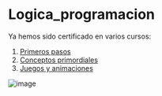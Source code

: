 # Logica_programacion

Ya hemos sido certificado en varios cursos:

1. [Primeros pasos](https://app.aluracursos.com/user/zzynox2017/course/logica-de-programacion-primeros-pasos/certificate)
2. [Conceptos primordiales](https://app.aluracursos.com/user/zzynox2017/course/logica-de-programacion-conceptos-primordiales/certificate)
3. [Juegos y animaciones](https://app.aluracursos.com/user/zzynox2017/course/logica-de-programacion-juegos-animaciones/certificate)

![image](https://user-images.githubusercontent.com/64751334/209601992-c843e612-ab81-4903-851c-87bad1ea3934.png)
